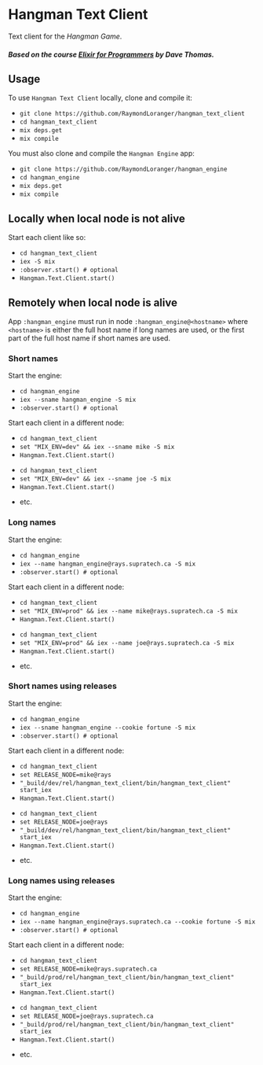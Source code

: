# Hangman Text Client

Text client for the _Hangman Game_.

##### Based on the course [Elixir for Programmers](https://codestool.coding-gnome.com/courses/elixir-for-programmers) by Dave Thomas.

## Usage

To use `Hangman Text Client` locally, clone and compile it:

  - `git clone https://github.com/RaymondLoranger/hangman_text_client`
  - `cd hangman_text_client`
  - `mix deps.get`
  - `mix compile`

You must also clone and compile the `Hangman Engine` app:

  - `git clone https://github.com/RaymondLoranger/hangman_engine`
  - `cd hangman_engine`
  - `mix deps.get`
  - `mix compile`

## Locally when local node is not alive

Start each client like so:

  - `cd hangman_text_client`
  - `iex -S mix`
  - `:observer.start() # optional`
  - `Hangman.Text.Client.start()`

## Remotely when local node is alive

App `:hangman_engine` must run in node `:hangman_engine@<hostname>`
where `<hostname>` is either the full host name if long names are used,
or the first part of the full host name if short names are used.

### Short names

Start the engine:

  - `cd hangman_engine`
  - `iex --sname hangman_engine -S mix`
  - `:observer.start() # optional`

Start each client in a different node:

  - `cd hangman_text_client`
  - `set "MIX_ENV=dev" && iex --sname mike -S mix`
  - `Hangman.Text.Client.start()`

  * `cd hangman_text_client`
  * `set "MIX_ENV=dev" && iex --sname joe -S mix`
  * `Hangman.Text.Client.start()`

  - etc.

### Long names

Start the engine:

  - `cd hangman_engine`
  - `iex --name hangman_engine@rays.supratech.ca -S mix`
  - `:observer.start() # optional`

Start each client in a different node:

  - `cd hangman_text_client`
  - `set "MIX_ENV=prod" && iex --name mike@rays.supratech.ca -S mix`
  - `Hangman.Text.Client.start()`

  * `cd hangman_text_client`
  * `set "MIX_ENV=prod" && iex --name joe@rays.supratech.ca -S mix`
  * `Hangman.Text.Client.start()`

  - etc.

### Short names using releases

Start the engine:

  - `cd hangman_engine`
  - `iex --sname hangman_engine --cookie fortune -S mix`
  - `:observer.start() # optional`

Start each client in a different node:

  - `cd hangman_text_client`
  - `set RELEASE_NODE=mike@rays`
  - `"_build/dev/rel/hangman_text_client/bin/hangman_text_client" start_iex`
  - `Hangman.Text.Client.start()`

  * `cd hangman_text_client`
  * `set RELEASE_NODE=joe@rays`
  * `"_build/dev/rel/hangman_text_client/bin/hangman_text_client" start_iex`
  * `Hangman.Text.Client.start()`

  - etc.

### Long names using releases

Start the engine:

  - `cd hangman_engine`
  - `iex --name hangman_engine@rays.supratech.ca --cookie fortune -S mix`
  - `:observer.start() # optional`

Start each client in a different node:

  - `cd hangman_text_client`
  - `set RELEASE_NODE=mike@rays.supratech.ca`
  - `"_build/prod/rel/hangman_text_client/bin/hangman_text_client" start_iex`
  - `Hangman.Text.Client.start()`

  * `cd hangman_text_client`
  * `set RELEASE_NODE=joe@rays.supratech.ca`
  * `"_build/prod/rel/hangman_text_client/bin/hangman_text_client" start_iex`
  * `Hangman.Text.Client.start()`

  - etc.
